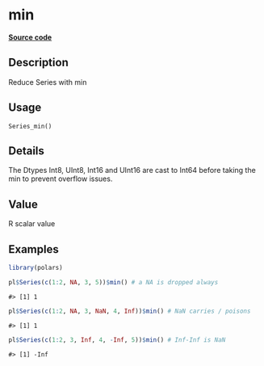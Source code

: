 

# min

[**Source code**](https://github.com/pola-rs/r-polars/tree/c47431ca69622f79ed7a3f1d7bfee6075ffabfee/R/series__series.R#L827)

## Description

Reduce Series with min

## Usage

<pre><code class='language-R'>Series_min()
</code></pre>

## Details

The Dtypes Int8, UInt8, Int16 and UInt16 are cast to Int64 before taking
the min to prevent overflow issues.

## Value

R scalar value

## Examples

``` r
library(polars)

pl$Series(c(1:2, NA, 3, 5))$min() # a NA is dropped always
```

    #> [1] 1

``` r
pl$Series(c(1:2, NA, 3, NaN, 4, Inf))$min() # NaN carries / poisons
```

    #> [1] 1

``` r
pl$Series(c(1:2, 3, Inf, 4, -Inf, 5))$min() # Inf-Inf is NaN
```

    #> [1] -Inf
